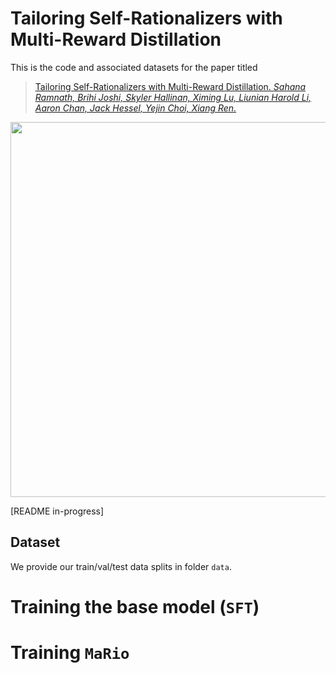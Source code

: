 # Tailoring Self-Rationalizers with Multi-Reward Distillation

This is the code and associated datasets for the paper titled 

>[Tailoring Self-Rationalizers with Multi-Reward Distillation. *Sahana Ramnath, Brihi Joshi, Skyler Hallinan, Ximing Lu, Liunian Harold Li, Aaron Chan, Jack Hessel, Yejin Choi, Xiang Ren.*]()
<img src="https://github.com/iitmnlp/BERT-Analysis-RCQA/assets/17588365/f9ac3e1a-b983-4b4a-a93d-c18e88da63de" width=600>

[README in-progress]

## Dataset
We provide our train/val/test data splits in folder ```data```. 

# Training the base model (```SFT```)

# Training ```MaRio```
